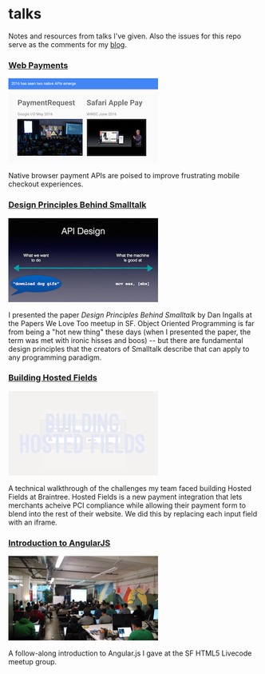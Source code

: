 # talks

Notes and resources from talks I've given. Also the issues for this repo serve as the comments for my [blog](https://www.jeffcarp.com).

### [Web Payments](https://speakerdeck.com/jeffcarp/web-payments)

![web payments](images/web-payments.png)

Native browser payment APIs are poised to improve frustrating mobile checkout experiences.

### [Design Principles Behind Smalltalk](2015-design-principles-behind-smalltalk)

![api design](images/api-design.png)

I presented the paper _Design Principles Behind Smalltalk_ by Dan Ingalls at the Papers We Love Too meetup in SF. Object Oriented Programming is far from being a "hot new thing" these days (when I presented the paper, the term was met with ironic hisses and boos) -- but there are fundamental design principles that the creators of Smalltalk describe that can apply to any programming paradigm.

### [Building Hosted Fields](2015-building-hosted-fields)

![building hosted fields](images/building-hosted-fields.png)

A technical walkthrough of the challenges my team faced building Hosted Fields at Braintree. Hosted Fields is a new payment integration that lets merchants acheive PCI compliance while allowing their payment form to blend into the rest of their website. We did this by replacing each input field with an iframe.

### [Introduction to AngularJS](2014-intro-to-angularjs)

<img src="images/intro-to-angularjs.jpg" width="300" height="169" />

A follow-along introduction to Angular.js I gave at the SF HTML5 Livecode meetup group.
